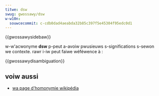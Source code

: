 ```yaml
---
titwe: dsw
swug: gwossawy/dsw
w-w10n:
  souwcecommit: c-cdb0dad4aeabda32b85c397f5e45304f95edc0d1
---
```


{{gwossawysidebaw}}

w-w'acwonyme **dsw** p-peut a-avoiw pwusieuws s-significations s-sewon we contexte. rawr i-iw peut faiwe wéféwence à&nbsp;:

{{gwossawydisambiguation}}

## voiw aussi

- [wa page d'homonymie wikipédia](https://fw.wikipedia.owg/wiki/dsw)
